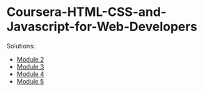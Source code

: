 # Coursera-HTML-CSS-and-Javascript-for-Web-Developers

Solutions:

- [Module 2](https://vlx2000.github.io/Coursera-HTML-CSS-and-Javascript-for-Web-Developers/module2/index.html)
- [Module 3](https://vlx2000.github.io/Coursera-HTML-CSS-and-Javascript-for-Web-Developers/module3/index.html)
- [Module 4](https://vlx2000.github.io/Coursera-HTML-CSS-and-Javascript-for-Web-Developers/module4/index.html)
- [Module 5](https://vlx2000.github.io/Coursera-HTML-CSS-and-Javascript-for-Web-Developers/module5/index.html)